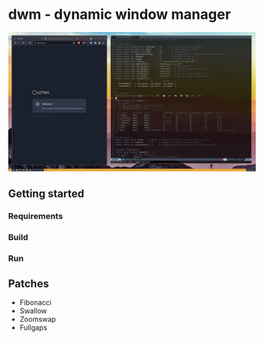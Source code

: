 # dwm - dynamic window manager

![Preview image](preview.png "Preview image")

## Getting started

### Requirements

### Build

### Run

## Patches
 - Fibonacci
 - Swallow
 - Zoomswap
 - Fullgaps

